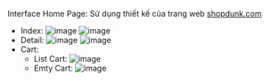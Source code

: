 Interface
Home Page: Sử dụng thiết kế của trang web [shopdunk.com](shopdunk.com)
- Index:
![image](https://github.com/duhx2911/ShopDunk-reactjs/assets/90120804/a769939e-c1af-4b39-a3d6-240a8b6e0891)
![image](https://github.com/duhx2911/ShopDunk-reactjs/assets/90120804/1ad21a91-f620-4424-a88a-b01fa4882174)
- Detail:
![image](https://github.com/duhx2911/ShopDunk-reactjs/assets/90120804/76f318de-c820-499d-939d-107813db28c5)
![image](https://github.com/duhx2911/ShopDunk-reactjs/assets/90120804/2e24e592-caac-47b7-8bf6-321c306afd24)
- Cart:
  + List Cart:
  ![image](https://github.com/duhx2911/ShopDunk-reactjs/assets/90120804/1a46f343-07b1-4fdc-8c70-b370a8db1009)
  + Emty Cart:
  ![image](https://github.com/duhx2911/ShopDunk-reactjs/assets/90120804/bcd53bd3-43d0-4aa5-b2e0-d13dbaedd1fe)


